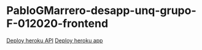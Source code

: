 # PabloGMarrero-desapp-unq-grupo-F-012020-frontend

[Deploy heroku API](https://buyingfromhome.herokuapp.com)
[Deploy heroku app](https://frontbuyingfromhome.herokuapp.com)